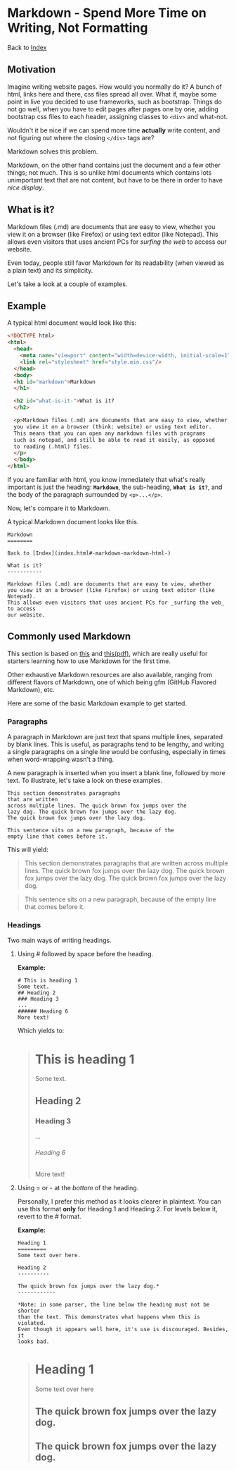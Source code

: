 Markdown - Spend More Time on Writing, Not Formatting
======================================================

Back to [Index](index.html#-markdown-markdown-html-)


Motivation
-----------

Imagine writing website pages. How would you normally do it? A bunch of
html, links here and there, css files spread all over. What if, maybe some
point in live you decided to use frameworks, such as bootstrap. Things
do not go well, when you have to edit pages after pages one by one, adding
bootstrap css files to each header, assigning classes to `<div>` and what-not.

Wouldn't it be nice if we can spend more time **actually** write content, and
not figuring out where the closing `</div>` tags are?

Markdown solves this problem.

Markdown, on the other hand contains just the document and a few other things;
not much. This is so unlike html documents which contains lots unimportant text
that are not content, but have to be there in order to have _nice display_.

What is it?
-----------

Markdown files (.md) are documents that are easy to view, whether
you view it on a browser (like Firefox) or using text editor (like Notepad).
This allows even visitors that uses ancient PCs for _surfing the web_ to access
our website.

Even today, people still favor Markdown for its readability (when viewed as a plain text)
and its simplicity.

Let's take a look at a couple of examples.

Example
-------

A typical html document would look like this:
```html
<!DOCTYPE html>
<html>
  <head>
    <meta name="viewport" content="width=device-width, initial-scale=1"/>
    <link rel="stylesheet" href="style.min.css"/>
  </head>
  <body>
  <h1 id="markdown">Markdown
  </h1>

  <h2 id="what-is-it-">What is it?
  </h2>

  <p>Markdown files (.md) are documents that are easy to view, whether
  you view it on a browser (think: website) or using text editor.
  This means that you can open any markdown files with programs
  such as notepad, and still be able to read it easily, as opposed
  to reading (.html) files.
  </p>
  </body>
</html>
```

If you are familiar with html, you know immediately that what's really
important is just the heading: **`Markdown`**, the sub-heading, **`What is it?`**, and
the body of the paragraph surrounded by `<p>...</p>`.

Now, let's compare it to Markdown.

A typical Markdown document looks like this.
```
Markdown
========

Back to [Index](index.html#-markdown-markdown-html-)

What is it?
-----------

Markdown files (.md) are documents that are easy to view, whether
you view it on a browser (like Firefox) or using text editor (like Notepad).
This allows even visitors that uses ancient PCs for _surfing the web_ to access
our website.
```

Commonly used Markdown
----------------------
This section is based on [this][1] and [this(pdf)][2], which are really useful
for starters learning how to use Markdown for the first time.

Other exhaustive Markdown resources are also available, ranging from 
different flavors of Markdown, one of which being gfm (GitHub Flavored Markdown), etc.

Here are some of the basic Markdown example to get started.

### Paragraphs
A paragraph in Markdown are just text that spans multiple lines, separated by blank lines.
This is useful, as paragraphs tend to be lengthy, and writing a single paragraphs
on a single line would be confusing, especially in times when word-wrapping wasn't a thing.

A new paragraph is inserted when you insert a blank line, followed by more text.
To illustrate, let's take a look on these examples.

```
This section demonstrates paragraphs
that are written
across multiple lines. The quick brown fox jumps over the
lazy dog. The quick brown fox jumps over the lazy dog.
The quick brown fox jumps over the lazy dog.

This sentence sits on a new paragraph, because of the
empty line that comes before it.
```

This will yield:
> This section demonstrates paragraphs
> that are written
> across multiple lines.  The quick brown fox jumps over the
> lazy dog. The quick brown fox jumps over the lazy dog.
> The quick brown fox jumps over the lazy dog.

> This sentence sits on a new paragraph, because of the
> empty line that comes before it.

### Headings
Two main ways of writing headings.
1.  Using \# followed by space before the heading.
    
    **Example:**
    ```
    # This is heading 1
    Some text.
    ## Heading 2
    ### Heading 3
    ...
    ###### Heading 6
    More text!
    ```
    
    Which yields to:
    
    > # This is heading 1
    > Some text.
    > ## Heading 2
    > ### Heading 3
    > ...
    > ###### Heading 6
    > More text!
    
2.  Using = or - at the _bottom_ of the heading.
    
    Personally, I prefer this method as it looks clearer in plaintext.
    You can use this format **only** for Heading 1 and Heading 2. For
    levels below it, revert to the \# format.
    
    **Example:**
    ```
    Heading 1
    =========    
    Some text over here.
    
    Heading 2
    ----------
    
    The quick brown fox jumps over the lazy dog.*
    ------------
    
    *Note: in some parser, the line below the heading must not be shorter
    than the text. This demonstrates what happens when this is violated.
    Even though it appears well here, it's use is discouraged. Besides, it
    looks bad.
    ```
    
    > Heading 1
    > =========    
    > Some text over here
    > 
    > The quick brown fox jumps over the lazy dog.
    > --------------------------------------------
    > 
    > The quick brown fox jumps over the lazy dog.
    > ------------

[1]: https://github.com/adam-p/markdown-here/wiki/Markdown-Cheatsheet
[2]: https://guides.github.com/pdfs/markdown-cheatsheet-online.pdf
